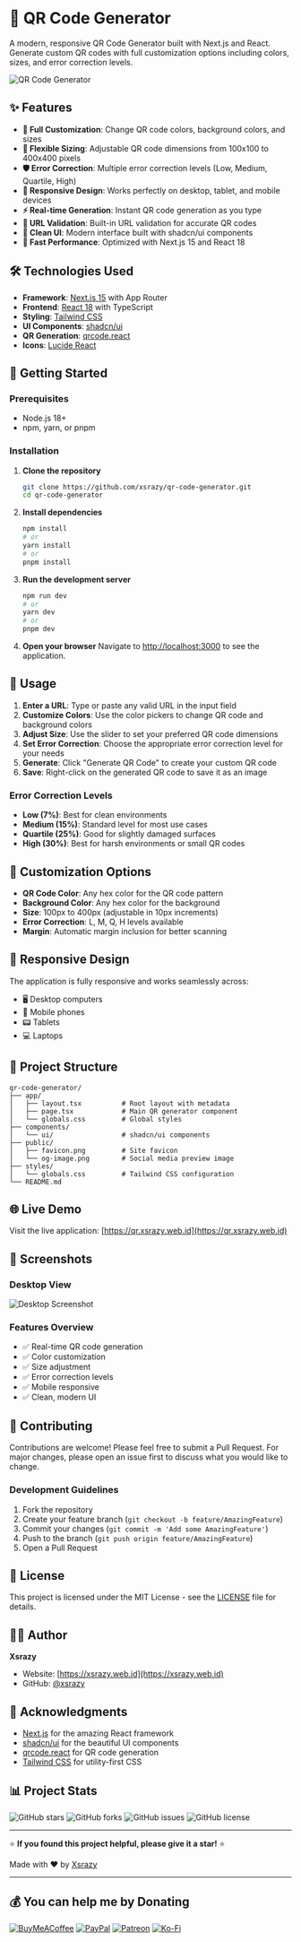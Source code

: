 # 🔗 QR Code Generator

A modern, responsive QR Code Generator built with Next.js and React. Generate custom QR codes with full customization options including colors, sizes, and error correction levels.

![QR Code Generator](public/og-image.png)

## ✨ Features

- **🎨 Full Customization**: Change QR code colors, background colors, and sizes
- **📏 Flexible Sizing**: Adjustable QR code dimensions from 100x100 to 400x400 pixels
- **🛡️ Error Correction**: Multiple error correction levels (Low, Medium, Quartile, High)
- **📱 Responsive Design**: Works perfectly on desktop, tablet, and mobile devices
- **⚡ Real-time Generation**: Instant QR code generation as you type
- **🔗 URL Validation**: Built-in URL validation for accurate QR codes
- **🎯 Clean UI**: Modern interface built with shadcn/ui components
- **🚀 Fast Performance**: Optimized with Next.js 15 and React 18

## 🛠️ Technologies Used

- **Framework**: [Next.js 15](https://nextjs.org/) with App Router
- **Frontend**: [React 18](https://reactjs.org/) with TypeScript
- **Styling**: [Tailwind CSS](https://tailwindcss.com/)
- **UI Components**: [shadcn/ui](https://ui.shadcn.com/)
- **QR Generation**: [qrcode.react](https://github.com/zpao/qrcode.react)
- **Icons**: [Lucide React](https://lucide.dev/)

## 🚀 Getting Started

### Prerequisites

- Node.js 18+ 
- npm, yarn, or pnpm

### Installation

1. **Clone the repository**
   ```bash
   git clone https://github.com/xsrazy/qr-code-generator.git
   cd qr-code-generator
   ```

2. **Install dependencies**
   ```bash
   npm install
   # or
   yarn install
   # or
   pnpm install
   ```

3. **Run the development server**
   ```bash
   npm run dev
   # or
   yarn dev
   # or
   pnpm dev
   ```

4. **Open your browser**
   Navigate to [http://localhost:3000](http://localhost:3000) to see the application.

## 📖 Usage

1. **Enter a URL**: Type or paste any valid URL in the input field
2. **Customize Colors**: Use the color pickers to change QR code and background colors
3. **Adjust Size**: Use the slider to set your preferred QR code dimensions
4. **Set Error Correction**: Choose the appropriate error correction level for your needs
5. **Generate**: Click "Generate QR Code" to create your custom QR code
6. **Save**: Right-click on the generated QR code to save it as an image

### Error Correction Levels

- **Low (7%)**: Best for clean environments
- **Medium (15%)**: Standard level for most use cases
- **Quartile (25%)**: Good for slightly damaged surfaces
- **High (30%)**: Best for harsh environments or small QR codes

## 🎨 Customization Options

- **QR Code Color**: Any hex color for the QR code pattern
- **Background Color**: Any hex color for the background
- **Size**: 100px to 400px (adjustable in 10px increments)
- **Error Correction**: L, M, Q, H levels available
- **Margin**: Automatic margin inclusion for better scanning

## 📱 Responsive Design

The application is fully responsive and works seamlessly across:
- 🖥️ Desktop computers
- 📱 Mobile phones
- 📟 Tablets
- 💻 Laptops

## 🔧 Project Structure

```
qr-code-generator/
├── app/
│   ├── layout.tsx          # Root layout with metadata
│   ├── page.tsx            # Main QR generator component
│   └── globals.css         # Global styles
├── components/
│   └── ui/                 # shadcn/ui components
├── public/
│   ├── favicon.png         # Site favicon
│   └── og-image.png        # Social media preview image
├── styles/
│   └── globals.css         # Tailwind CSS configuration
└── README.md
```

## 🌐 Live Demo

Visit the live application: [https://qr.xsrazy.web.id](https://qr.xsrazy.web.id)

## 📸 Screenshots

### Desktop View
![Desktop Screenshot](public/og-image.png)

### Features Overview
- ✅ Real-time QR code generation
- ✅ Color customization
- ✅ Size adjustment
- ✅ Error correction levels
- ✅ Mobile responsive
- ✅ Clean, modern UI

## 🤝 Contributing

Contributions are welcome! Please feel free to submit a Pull Request. For major changes, please open an issue first to discuss what you would like to change.

### Development Guidelines

1. Fork the repository
2. Create your feature branch (`git checkout -b feature/AmazingFeature`)
3. Commit your changes (`git commit -m 'Add some AmazingFeature'`)
4. Push to the branch (`git push origin feature/AmazingFeature`)
5. Open a Pull Request

## 📄 License

This project is licensed under the MIT License - see the [LICENSE](LICENSE) file for details.

## 👨‍💻 Author

**Xsrazy**
- Website: [https://xsrazy.web.id](https://xsrazy.web.id)
- GitHub: [@xsrazy](https://github.com/xsrazy)

## 🙏 Acknowledgments

- [Next.js](https://nextjs.org/) for the amazing React framework
- [shadcn/ui](https://ui.shadcn.com/) for the beautiful UI components
- [qrcode.react](https://github.com/zpao/qrcode.react) for QR code generation
- [Tailwind CSS](https://tailwindcss.com/) for utility-first CSS

## 📊 Project Stats

![GitHub stars](https://img.shields.io/github/stars/yourusername/qr-code-generator?style=social)
![GitHub forks](https://img.shields.io/github/forks/yourusername/qr-code-generator?style=social)
![GitHub issues](https://img.shields.io/github/issues/yourusername/qr-code-generator)
![GitHub license](https://img.shields.io/github/license/yourusername/qr-code-generator)

---

⭐ **If you found this project helpful, please give it a star!** ⭐

Made with ❤️ by [Xsrazy](https://xsrazy.web.id)

---

## 💰 You can help me by Donating
  [![BuyMeACoffee](https://img.shields.io/badge/Buy%20Me%20a%20Coffee-ffdd00?style=plastic&logo=buy-me-a-coffee&logoColor=black)](https://buymeacoffee.com/xsrazy) [![PayPal](https://img.shields.io/badge/PayPal-00457C?style=plastic&logo=paypal&logoColor=white)](https://paypal.me/xsrazy) [![Patreon](https://img.shields.io/badge/Patreon-F96854?style=plastic&logo=patreon&logoColor=white)](https://patreon.com/Xsrazy) [![Ko-Fi](https://img.shields.io/badge/Ko--fi-F16061?style=plastic&logo=ko-fi&logoColor=white)](https://ko-fi.com/xsrazy)
